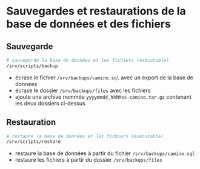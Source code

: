 # Sauvegardes et restaurations de la base de données et des fichiers

## Sauvegarde

```sh
# sauvegarde la base de données et les fichiers (exécutable)
/srv/scripts/backup
```

- écrase le fichier `/srv/backups/camino.sql` avec un export de la base de données
- écrase le dossier `/srv/backups/files` avec les fichiers
- ajoute une archive nommée `yyyymmdd_hhMMss-camino.tar.gz` contenant les deux dossiers ci-dessus

## Restauration

```sh
# restaure la base de données et les fichiers (exécutable)
/srv/scripts/restore
```

- restaure la base de données à partir du fichier `/srv/backups/camino.sql`
- restaure les fichiers à partir du dossier `/srv/backups/files`
